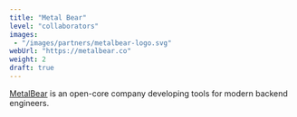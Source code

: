 ```yaml
---
title: "Metal Bear"
level: "collaborators"
images:
 - "/images/partners/metalbear-logo.svg"
webUrl: "https://metalbear.co"
weight: 2
draft: true
---
```


[MetalBear](https://metalbear.co/) is an open-core company developing tools for modern backend engineers.

